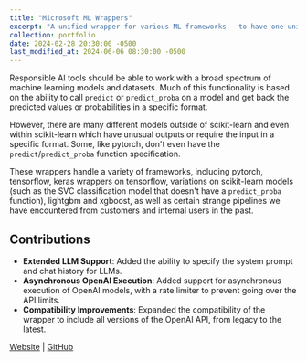 ```yaml
---
title: "Microsoft ML Wrappers"
excerpt: "A unified wrapper for various ML frameworks - to have one uniform scikit-learn format for predict and predict_proba functions"
collection: portfolio
date: 2024-02-28 20:30:00 -0500
last_modified_at: 2024-06-06 08:30:00 -0500
---
```


Responsible AI tools should be able to work with a broad spectrum of machine learning models and datasets. Much of this
functionality is based on the ability to call `predict` or `predict_proba` on a model and get back the predicted values
or probabilities in a specific format.

However, there are many different models outside of scikit-learn and even within scikit-learn which have unusual
outputs or require the input in a specific format. Some, like pytorch, don't even have the `predict`/`predict_proba`
function specification.

These wrappers handle a variety of frameworks, including pytorch, tensorflow, keras wrappers on tensorflow, variations
on scikit-learn models (such as the SVC classification model that doesn't have a `predict_proba` function), lightgbm
and xgboost, as well as certain strange pipelines we have encountered from customers and internal users in the past.

## Contributions

- **Extended LLM Support**: Added the ability to specify the system prompt and chat history for LLMs.
- **Asynchronous OpenAI Execution**: Added support for asynchronous execution of OpenAI models, with a rate limiter to
  prevent going over the API limits.
- **Compatibility Improvements**: Expanded the compatibility of the wrapper to include all versions of the OpenAI API,
from legacy to the latest.

[Website](https://ml-wrappers.readthedocs.io/en/latest/index.html) \| [GitHub](https://github.com/microsoft/ml-wrappers)